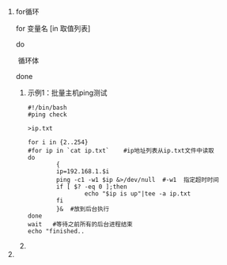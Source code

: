 1. for循环

   for  变量名 [in 取值列表]

   do

   ​		循环体

   done

   1. 示例1：批量主机ping测试

      ```shell
      #!/bin/bash
      #ping check
      
      >ip.txt
      
      for i in {2..254}
      #for ip in `cat ip.txt`    #ip地址列表从ip.txt文件中读取
      do
              {
              ip=192.168.1.$i
              ping -c1 -w1 $ip &>/dev/null  #-w1  指定超时时间
              if [ $? -eq 0 ];then
                      echo "$ip is up"|tee -a ip.txt
              fi
              }&  #放到后台执行
      done
      wait   #等待之前所有的后台进程结束
      echo "finished..
      ```

   2. 

2. 